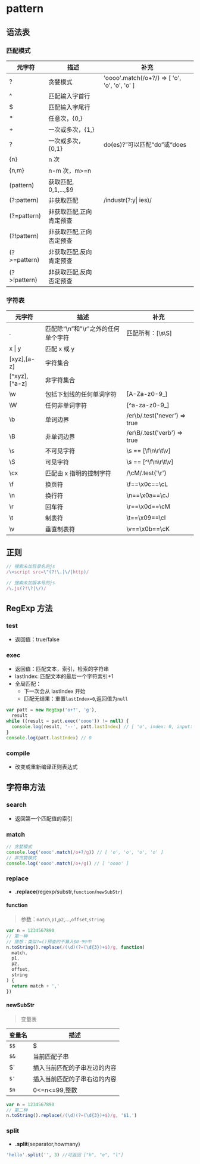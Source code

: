 # pattern

## 语法表

### 匹配模式

| 元字符       | 描述                    | 补充                                          |
| ------------ | ----------------------- | --------------------------------------------- |
| ?            | 贪婪模式                | 'oooo'.match(/o+?/) => [ 'o', 'o', 'o', 'o' ] |
| ^            | 匹配输入字首行          |                                               |
| \$           | 匹配输入字尾行          |                                               |
| \*           | 任意次，{0,}            |                                               |
| +            | 一次或多次，{1,}        |                                               |
| ?            | 一次或多次，{0,1}       | do(es)?”可以匹配“do”或“does                   |
| {n}          | n 次                    |                                               |
| {n,m}        | n-m 次，m>=n            |                                               |
| (pattern)    | 获取匹配, $0,$1,...,\$9 |                                               |
| (?:pattern)  | 非获取匹配              | /industr(?:y\| ies)/                          |
| (?=pattern)  | 非获取匹配,正向肯定预查 |                                               |
| (?!pattern)  | 非获取匹配,正向否定预查 |                                               |
| (?>=pattern) | 非获取匹配,反向肯定预查 |                                               |
| (?>!pattern) | 非获取匹配,反向否定预查 |                                               |

### 字符表

| 元字符        | 描述                               | 补充                         |
| ------------- | ---------------------------------- | ---------------------------- |
| .             | 匹配除“\n”和"\r"之外的任何单个字符 | 匹配所有：[\s\S]             |
| x \| y        | 匹配 x 或 y                        |                              |
| [xyz],[a-z]   | 字符集合                           |                              |
| [^xyz],[^a-z] | 非字符集合                         |                              |
| \w            | 包括下划线的任何单词字符           | [A-Za-z0-9_]                 |
| \W            | 任何非单词字符                     | [^a-za-z0-9_]                |
| \b            | 单词边界                           | /er\b/.test('never') => true |
| \B            | 非单词边界                         | /er\B/.test('verb') => true  |
| \s            | 不可见字符                         | \s == [\f\n\r\t\v]           |
| \S            | 可见字符                           | \s == [^\f\n\r\t\v]          |
| \cx           | 匹配由 x 指明的控制字符            | /\cM/.test('\r')             |
| \f            | 换页符                             | \f==\x0c==\cL                |
| \n            | 换行符                             | \n==\x0a==\cJ                |
| \r            | 回车符                             | \r==\x0d==\cM                |
| \t            | 制表符                             | \t==\x09==\cl                |
| \v            | 垂直制表符                         | \v==\x0b==\cK                |

## 正则

```js
// 搜索未加目录名的js
/\<script src=\"(?!\.|\/|http)/

// 搜索未加版本号的js
/\.js(?!\?|\/)/
```

## RegExp 方法

### test

- 返回值：true/false

### exec

- 返回值：匹配文本，索引，检索的字符串
- lastIndex: 匹配文本的最后一个字符索引+1
- 全局匹配：
  - 下一次会从 lastIndex 开始
  - 匹配无结果：重置`lastIndex=0`,返回值为`null`

```js
var patt = new RegExp('o+?', 'g'),
  result
while ((result = patt.exec('oooo')) != null) {
  console.log(result, '--', patt.lastIndex) // [ 'o', index: 0, input: 'oooo', groups: undefined ] -- 1
}
console.log(patt.lastIndex) // 0
```

### compile

- 改变或重新编译正则表达式

## 字符串方法

### search

- 返回第一个匹配值的索引

### match

```js
// 贪婪模式
console.log('oooo'.match(/o+?/g)) // [ 'o', 'o', 'o', 'o' ]
// 非贪婪模式
console.log('oooo'.match(/o+/g)) // [ 'oooo' ]
```

### replace

- **.replace**(regexp/substr,`function`/`newSubStr`)

#### function

> 参数：`match`,`p1`,`p2`,...,`offset`,`string`

```js
var n = 1234567890
// 第一种
// 猜想：类似?=()预查的不算入$0-99中
n.toString().replace(/(\d)(?=(\d{3})+$)/g, function(
  match,
  p1,
  p2,
  offset,
  string
) {
  return match + ','
})
```

#### newSubStr

> 变量表

| 变量名                             | 描述                         |
| ---------------------------------- | ---------------------------- |
| `$$`                               | \$                           |
| `$&`                               | 当前匹配子串                 |
| \$` | 插入当前匹配的子串左边的内容 |
| `$'`                               | 插入当前匹配的子串右边的内容 |
| `$n`                               | 0<=n<=99,整数                |

```js
var n = 1234567890
// 第二种
n.toString().replace(/(\d)(?=(\d{3})+$)/g, '$1,')
```

### split

- **.split**(separator,howmany)

```js
'hello'.split('', 3) //可返回 ["h", "e", "l"]
```
